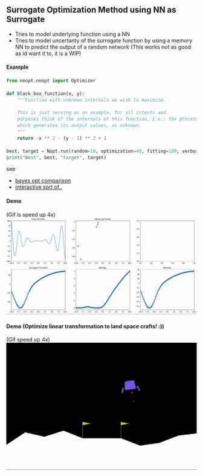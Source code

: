 Surrogate Optimization Method using NN as Surrogate
---

* Tries to model underlying function using a NN
* Tries to model uncertanty of the surrogate function by using a memory NN to predict the output of a random network (This works not as good as id want it to, it is a WIP)

#### Example
```python
from nnopt.nnopt import Optimizer

def black_box_function(x, y):
    """Function with unknown internals we wish to maximize.

    This is just serving as an example, for all intents and
    purposes think of the internals of this function, i.e.: the process
    which generates its output values, as unknown.
    """
    return -x ** 2 - (y - 1) ** 2 + 1

best, target = Nopt.run(random=10, optimization=40, fitting=100, verbose=True)
print("Best", best, "target", target)

```

see 
- [bayes opt comparison](https://github.com/JonasRSV/NNopt/blob/master/nnopt/example/bayes_vs_nnopt.ipynb)
- [interactive sort of..](https://github.com/JonasRSV/NNopt/blob/master/nnopt/example/NNoptInteractive.ipynb)


#### Demo
(Gif is speed up 4x)
![demo](images/demo.gif)


#### Demo (Optimize linear transformation to land space crafts! :))
(Gif speed up 4x)
![demo2](images/moondemo.gif)


